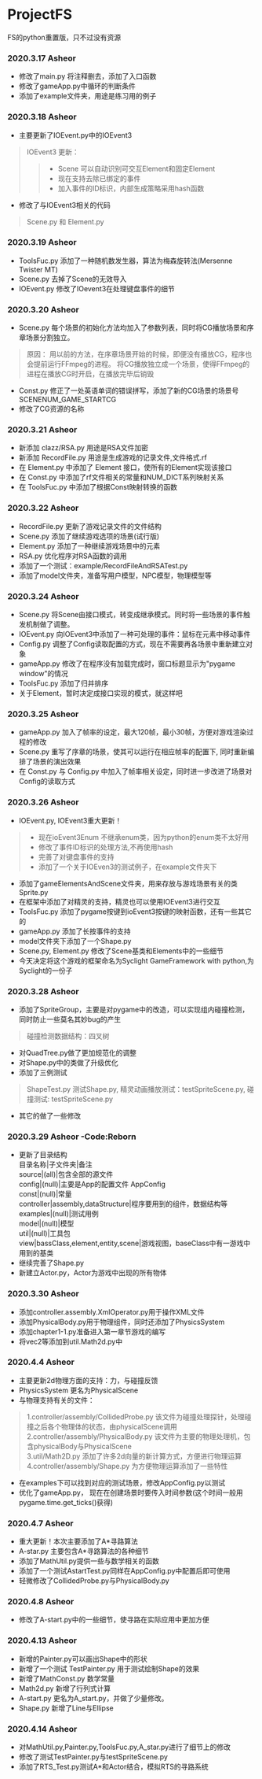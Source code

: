 # ProjectFS
FS的python重置版，只不过没有资源

### 2020.3.17 Asheor
* 修改了main.py 将注释删去，添加了入口函数
* 修改了gameApp.py中循环的判断条件
* 添加了example文件夹，用途是练习用的例子

### 2020.3.18 Asheor
* 主要更新了IOEvent.py中的IOEvent3
> IOEvent3 更新：
>>* Scene 可以自动识别可交互Element和固定Element
>>* 现在支持去除已绑定的事件
>>* 加入事件的ID标识，内部生成策略采用hash函数
* 修改了与IOEvent3相关的代码
> Scene.py 和 Element.py

### 2020.3.19 Asheor
* ToolsFuc.py 添加了一种随机数发生器，算法为梅森旋转法(Mersenne Twister MT)
* Scene.py 去掉了Scene的无效导入
* IOEvent.py 修改了IOevent3在处理键盘事件的细节

### 2020.3.20 Asheor
* Scene.py 每个场景的初始化方法均加入了参数列表，同时将CG播放场景和序章场景分割独立。
> 原因：
> 用以前的方法，在序章场景开始的时候，即便没有播放CG，程序也会提前运行FFmpeg的进程。
> 将CG播放独立成一个场景，使得FFmpeg的进程在播放CG时开启，在播放完毕后销毁
* Const.py 修正了一处英语单词的错误拼写，添加了新的CG场景的场景号 SCENENUM_GAME_STARTCG
* 修改了CG资源的名称

### 2020.3.21 Asheor
* 新添加 clazz/RSA.py 用途是RSA文件加密
* 新添加 RecordFile.py 用途是生成游戏的记录文件,文件格式.rf
* 在 Element.py 中添加了 Element 接口，使所有的Element实现该接口
* 在 Const.py 中添加了rf文件相关的常量和NUM_DICT系列映射关系
* 在 ToolsFuc.py 中添加了根据Const映射转换的函数

### 2020.3.22 Asheor
* RecordFile.py 更新了游戏记录文件的文件结构
* Scene.py 添加了继续游戏选项的场景(试行版)
* Element.py 添加了一种继续游戏场景中的元素
* RSA.py 优化程序对RSA函数的调用
* 添加了一个测试：example/RecordFileAndRSATest.py
* 添加了model文件夹，准备写用户模型，NPC模型，物理模型等

### 2020.3.24 Asheor
* Scene.py 将Scene由接口模式，转变成继承模式。同时将一些场景的事件触发机制做了调整。
* IOEvent.py 向IOEvent3中添加了一种可处理的事件：鼠标在元素中移动事件
* Config.py 调整了Config读取配置的方式，现在不需要再各场景中重新建立对象
* gameApp.py 修改了在程序没有加载完成时，窗口标题显示为"pygame window"的情况
* ToolsFuc.py 添加了归并排序
* 关于Element，暂时决定成接口实现的模式，就这样吧

### 2020.3.25 Asheor
* gameApp.py 加入了帧率的设定，最大120帧，最小30帧，方便对游戏渲染过程的修改
* Scene.py 重写了序章的场景，使其可以运行在相应帧率的配置下, 同时重新编排了场景的演出效果
* 在 Const.py 与 Config.py 中加入了帧率相关设定，同时进一步改进了场景对Config的读取方式

### 2020.3.26 Asheor
* IOEvent.py, IOEvent3重大更新！
> * 现在ioEvent3Enum 不继承enum类，因为python的enum类不太好用
> * 修改了事件ID标识的处理方法,不再使用hash
> * 完善了对键盘事件的支持
> * 添加了一个关于IOEven3的测试例子，在example文件夹下
* 添加了gameElementsAndScene文件夹，用来存放与游戏场景有关的类 Sprite.py
* 在框架中添加了对精灵的支持，精灵也可以使用IOEvent3进行交互
* ToolsFuc.py 添加了pygame按键到ioEvent3按键的映射函数，还有一些其它的
* gameApp.py 添加了长按事件的支持
* model文件夹下添加了一个Shape.py
* Scene.py, Element.py 修改了Scene基类和Elements中的一些细节
* 今天决定将这个游戏的框架命名为Syclight GameFramework with python,为Syclight的一份子

### 2020.3.28 Asheor
* 添加了SpriteGroup，主要是对pygame中的改造，可以实现组内碰撞检测，同时防止一些莫名其妙bug的产生
> 碰撞检测数据结构：四叉树
* 对QuadTree.py做了更加规范化的调整
* 对Shape.py中的类做了升级优化
* 添加了三例测试
> ShapeTest.py 测试Shape.py,
> 精灵动画播放测试：testSpriteScene.py,
> 碰撞测试: testSpriteScene.py
* 其它的做了一些修改

### 2020.3.29  Asheor -Code:Reborn
* 更新了目录结构  
目录名称|子文件夹|备注  
source|(all)|包含全部的源文件  
config|(null)|主要是App的配置文件 AppConfig  
const|(null)|常量  
controller|assembly,dataStructure|程序要用到的组件，数据结构等  
examples|(null)|测试用例  
model|(null)|模型  
util|(null)|工具包  
view|bassClass,element,entity,scene|游戏视图，baseClass中有一游戏中用到的基类
* 继续完善了Shape.py
* 新建立Actor.py，Actor为游戏中出现的所有物体

### 2020.3.30 Asheor
* 添加controller.assembly.XmlOperator.py用于操作XML文件
* 添加PhysicalBody.py用于物理组件，同时还添加了PhysicsSystem
* 添加chapter1-1.py准备进入第一章节游戏的编写
* 将vec2等添加到util.Math2d.py中

### 2020.4.4 Asheor
* 主要更新2d物理方面的支持：力，与碰撞反馈
* PhysicsSystem 更名为PhysicalScene
* 与物理支持有关的文件：
> 1.controller/assembly/CollidedProbe.py 该文件为碰撞处理探针，处理碰撞之后各个物理体的状态，由physicalScene调用  
> 2.controller/assembly/PhysicalBody.py 该文件为主要的物理处理机，包含physicalBody与PhysicalScene  
> 3.util/Math2D.py 添加了许多2d向量的新计算方式，方便进行物理运算  
> 4.controller/assembly/Shape.py 为方便物理运算添加了一些特性
* 在examples下可以找到对应的测试场景，修改AppConfig.py以测试
* 优化了gameApp.py， 现在在创建场景时要传入时间参数(这个时间一般用pygame.time.get_ticks()获得)

### 2020.4.7 Asheor
* 重大更新！本次主要添加了A*寻路算法
* A-star.py 主要包含A*寻路算法的各种细节
* 添加了MathUtil.py提供一些与数学相关的函数
* 添加了一个测试AstartTest.py同样在AppConfig.py中配置后即可使用
* 轻微修改了CollidedProbe.py与PhysicalBody.py

### 2020.4.8 Asheor
* 修改了A-start.py中的一些细节，使寻路在实际应用中更加方便

### 2020.4.13 Asheor
* 新增的Painter.py可以画出Shape中的形状
* 新增了一个测试 TestPainter.py 用于测试绘制Shape的效果
* 新增了MathConst.py 数学常量
* Math2d.py 新增了行列式计算
* A-start.py 更名为A_start.py，并做了少量修改。
* Shape.py 新增了Line与Ellipse

### 2020.4.14 Asheor
* 对MathUtil.py,Painter.py,ToolsFuc.py,A_star.py进行了细节上的修改
* 修改了测试TestPainter.py与testSpriteScene.py
* 添加了RTS_Test.py测试A*和Actor结合，模拟RTS的寻路系统

